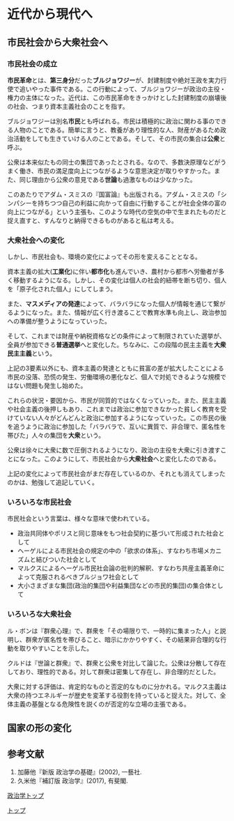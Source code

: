 # 近代から現代へ

## 市民社会から大衆社会へ

### 市民社会の成立

**市民革命**とは、**第三身分**だった**ブルジョワジー**が、封建制度や絶対王政を実力行使で追いやった事件である。この行動によって、ブルジョワジーが政治の主役・権力の主体になった。近代は、この市民革命をきっかけとした封建制度の崩壊後の社会、つまり資本主義社会のことを指す。

ブルジョワジーは別名**市民**とも呼ばれる。市民は積極的に政治に関わる事のできる人物のことである。簡単に言うと、教養があり理性的な人、財産があるため政治活動をしても生きていける人のことである。そして、その市民の集合は**公衆**と呼ぶ。

公衆は本来似たもの同士の集団であったとされる。なので、多数決原理などがうまく働き、市民の満足度向上につながるような意思決定が取りやすかった。また、同じ理由から公衆の意見である**世論**も過激なものは少なかった。

このあたりでアダム・スミスの『国富論』も出版される。アダム・スミスの「シンパシーを持ちつつ自己の利益に向かって自由に行動することが社会全体の富の向上につながる」という主張も、このような時代の空気の中で生まれたものだと捉え直すと、すんなりと納得できるものがあると私は考える。

### 大衆社会への変化

しかし、市民社会も、環境の変化によってその形を変えることとなる。

資本主義の拡大(**工業化**)に伴い**都市化**も進んでいき、農村から都市へ労働者が多く移動するようになる。しかし、その変化は個人の社会的紐帯を断ち切り、個人を「原子化された個人」にしてしまう。

また、**マスメディアの発達**によって、バラバラになった個人が情報を通じて繋がるようになった。また、情報が広く行き渡ることで教育水準も向上し、政治参加への準備が整うようになっていった。

そして、これまでは財産や納税資格などの条件によって制限されていた選挙が、全員が参加できる**普通選挙**へと変化した。ちなみに、この段階の民主主義を**大衆民主主義**という。

上記の3要素以外にも、資本主義の発達とともに貧富の差が拡大したことによる市民の没落、恐慌の発生、労働環境の悪化など、個人で対処できるような規模ではない問題も発生し始めた。

これらの状況・要因から、市民が同質的ではなくなっていった。また、民主主義や社会主義の後押しもあり、これまでは政治に参加できなかった貧しく教育を受けていない人々がどんどんと政治に参加するようになっていった。この市民の後を追うように政治に参加した「バラバラで、互いに異質で、非合理で、匿名性を帯びた」人々の集団を**大衆**という。

公衆は徐々に大衆に数で圧倒されるようになり、政治の主役を大衆に引き渡すことになった。このようにして、市民社会から**大衆社会**へと変化したのである。

上記の変化によって市民社会がまだ存在しているのか、それとも消えてしまったのかは、勉強して追記していく。

### いろいろな市民社会

市民社会という言葉は、様々な意味で使われている。

- 政治共同体やポリスと同じ意味をもつ社会契約に基づいて形成された社会として
- ヘーゲルによる市民社会の規定の中の「欲求の体系」、すなわち市場メカニズムと結びついた社会として
- マルクスによるヘーゲル市民社会論の批判的解釈、すなわち共産主義革命によって克服されるべきブルジョワ社会として
- 大小さまざまな集団(政治的集団や利益集団などの市民的集団)の集合体として

### いろいろな大衆社会

ル・ボンは『群衆心理』で、群衆を「その場限りで、一時的に集まった人」と説明し、群衆が匿名性を帯びること、暗示にかかりやすく、その結果非合理的な行動を取りやすいことを示した。

クルドは『世論と群衆』で、群衆と公衆を対比して論じた。公衆は分散して存在しており、理性的である。対して群衆は密集して存在し、非合理的だとした。

大衆に対する評価は、肯定的なものと否定的なものに分かれる。マルクス主義は大衆の持つエネルギーが歴史を変革する役割を持っていると捉えた。対して、全体主義の基盤となる危険性を説くのが否定的な立場の主張である。

## 国家の形の変化

## 参考文献

1. 加藤他『新版 政治学の基礎』(2002), 一藝社.
2. 久米他『補訂版 政治学』(2017), 有斐閣.

[政治学トップ](/political-science)

[トップ](/)

